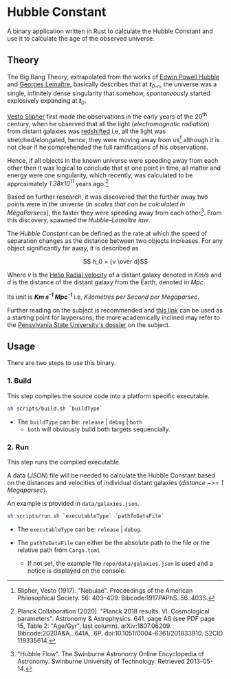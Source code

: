 # Hubble Constant

A binary application written in Rust to calculate the Hubble Constant and use it to calculate the age of the observed universe.

## Theory

The Big Bang Theory, extrapolated from the works of [Edwin Powell Hubble](https://en.wikipedia.org/wiki/Edwin_Hubble) and [Georges Lemaître](https://en.wikipedia.org/wiki/Georges_Lema%C3%AEtre), basically describes that at ___t__<sub>0-n</sub>_, the universe was a single, infinitely dense singularity that somehow, _spontaneously_ started explosively expanding at ___t__<sub>0</sub>_.

[Vesto Slipher](https://en.wikipedia.org/wiki/Vesto_M._Slipher) first made the observations in the early years of the 20<sup>th</sup> century, when he observed that all the light (_electromagnatic radiation_) from distant galaxies was [redshifted](https://en.wikipedia.org/wiki/Redshift) i.e, all the light was stretched/elongated, hence, they were moving away from us[^1] although it is not clear if he comprehended the full ramifications of his observations.

Hence, if all objects in the known universe were speeding away from each other then it was logical to conclude that at one point in time, all matter and energy were one singularity, which recently, was calculated to be approximately _1.38x10<sup>11</sup>_ years ago.[^2]

Based on further research, it was discovered that the further away two points were in the universe (_in scales that can be calculated in MegaParsecs_), the faster they were speeding away from each other[^3]. From this discovery, spawned the _Hubble–Lemaître law_.

The _Hubble Constant_ can be defined as the rate at which the speed of separation changes as the distance between two objects increases. For any object significantly far away, it is described as

```math
    h_0 = {v \over d}
```

Where _v_ is the [Helio Radial velocity](https://en.wikipedia.org/wiki/Radial_velocity) of a distant galaxy denoted in _Km/s_ and _d_ is the distance of the distant galaxy from the Earth, denoted in _Mpc_.

Its unit is ___Km s<sup>-1</sup> Mpc<sup>-1</sup>___ i.e, _Kilometres per Second per Megaparsec_.

Further reading on the subject is recommended and [this link](https://en.wikipedia.org/wiki/Hubble%27s_law) can be used as a starting point for laypersons; the more academically inclined may refer to the [Pensylvania State University's dossier](https://www.e-education.psu.edu/astro801/content/l10_p3.html) on the subject.

## Usage

There are two steps to use this binary.

### 1. Build

This step compiles the source code into a platform specific executable.

```sh
sh scripts/build.sh `buildType`
```

- The `buildType` can be: `release` | `debug` | `both`
  - `both` will obviously build both targets sequencially.

### 2. Run

This step runs the compiled executable.

A data (_JSON_) file will be needed to calculate the Hubble Constant based on the distances and velocities of individual distant galaxies (_distance ~>= 1 Megaparsec_).

An example is provided in `data/galaxies.json`.

```sh
sh scripts/run.sh `executableType` `pathToDataFile`
```

- The `executableType` can be: `release` | `debug`.
- The `pathToDataFile` can either be the absolute path to the file or the relative path from `Cargo.toml`

  - If not set, the example file `repo/data/galaxies.json` is used and a notice is displayed on the console.

[^1]: Slipher, Vesto (1917). "Nebulae". Proceedings of the American Philosophical Society. 56: 403–409. Bibcode:1917PAPhS..56..403S.
[^2]: Planck Collaboration (2020). "Planck 2018 results. VI. Cosmological parameters". Astronomy & Astrophysics. 641. page A6 (see PDF page 15, Table 2: "Age/Gyr", last column). arXiv:1807.06209. Bibcode:2020A&A...641A...6P. doi:10.1051/0004-6361/201833910. S2CID 119335614.
[^3]: "Hubble Flow". The Swinburne Astronomy Online Encyclopedia of Astronomy. Swinburne University of Technology. Retrieved 2013-05-14.
